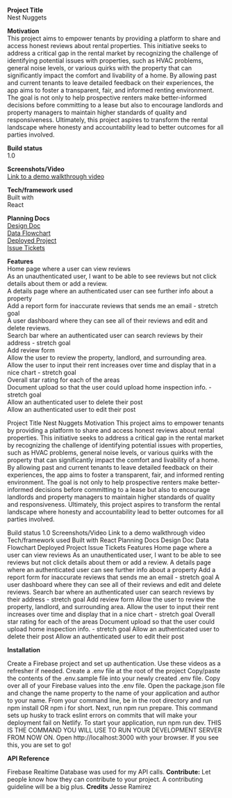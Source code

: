 **Project Title**  
Nest Nuggets  

**Motivation**  
This project aims to empower tenants by providing a platform to share and access honest reviews about rental properties. This initiative seeks to address a critical gap in the rental market by recognizing the challenge of identifying potential issues with properties, such as HVAC problems, general noise levels, or various quirks with the property that can significantly impact the comfort and livability of a home. By allowing past and current tenants to leave detailed feedback on their experiences, the app aims to foster a transparent, fair, and informed renting environment. The goal is not only to help prospective renters make better-informed decisions before committing to a lease but also to encourage landlords and property managers to maintain higher standards of quality and responsiveness. Ultimately, this project aspires to transform the rental landscape where honesty and accountability lead to better outcomes for all parties involved.

**Build status**  
1.0  

**Screenshots/Video**  
[Link to a demo walkthrough video](https://drive.google.com/file/d/1dGiXw3o6N1XQfL06IbAocRQ9JDfGc6zL/view?usp=sharing)  

**Tech/framework used**  
Built with  
React  

**Planning Docs**  
[Design Doc](https://drive.google.com/file/d/1y_8Nk5bb_w8uC-CBfwz9N1xtQcoyLFZO/view?usp=sharing)  
[Data Flowchart](https://drawsql.app/teams/jesses-team-7/diagrams/nest-nuggets)  
[Deployed Project](https://deploy-preview-49--nestnuggets.netlify.app/)  
[Issue Tickets](https://github.com/jgramirez0210/NestNuggets/issues)  

**Features**  
Home page where a user can view reviews  
As an unauthenticated user, I want to be able to see reviews but not click details about them or add a review.  
A details page where an authenticated user can see further info about a property   
Add a report form for inaccurate reviews that sends me an email - stretch goal   
A user dashboard where they can see all of their reviews and edit and delete reviews.   
Search bar where an authenticated user can search reviews by their address - stretch goal  
Add review form  
Allow the user to review the property, landlord, and surrounding area.  
Allow the user to input their rent increases over time and display that in a nice chart - stretch goal  
Overall star rating for each of the areas   
Document upload so that the user could upload home inspection info. - stretch goal  
Allow an authenticated user to delete their post  
Allow an authenticated user to edit their post  


Project Title
Nest Nuggets
Motivation
This project aims to empower tenants by providing a platform to share and access honest reviews about rental properties. This initiative seeks to address a critical gap in the rental market by recognizing the challenge of identifying potential issues with properties, such as HVAC problems, general noise levels, or various quirks with the property that can significantly impact the comfort and livability of a home. By allowing past and current tenants to leave detailed feedback on their experiences, the app aims to foster a transparent, fair, and informed renting environment. The goal is not only to help prospective renters make better-informed decisions before committing to a lease but also to encourage landlords and property managers to maintain higher standards of quality and responsiveness. Ultimately, this project aspires to transform the rental landscape where honesty and accountability lead to better outcomes for all parties involved.


Build status
1.0
Screenshots/Video
Link to a demo walkthrough video 
Tech/framework used
Built with
React
Planning Docs
Design Doc
Data Flowchart
Deployed Project
Issue Tickets
Features
Home page where a user can view reviews
As an unauthenticated user, I want to be able to see reviews but not click details about them or add a review.
A details page where an authenticated user can see further info about a property 
Add a report form for inaccurate reviews that sends me an email - stretch goal 
A user dashboard where they can see all of their reviews and edit and delete reviews. 
Search bar where an authenticated user can search reviews by their address - stretch goal
Add review form
Allow the user to review the property, landlord, and surrounding area.
Allow the user to input their rent increases over time and display that in a nice chart - stretch goal
Overall star rating for each of the areas 
Document upload so that the user could upload home inspection info. - stretch goal
Allow an authenticated user to delete their post
Allow an authenticated user to edit their post 

**Installation**

Create a Firebase project and set up authentication. Use these videos as a refresher if needed.
Create a .env file at the root of the project
Copy/paste the contents of the .env.sample file into your newly created .env file.
Copy over all of your Firebase values into the .env file.
Open the package.json file and change the name property to the name of your application and author to your name.
From your command line, be in the root directory and run npm install OR npm i for short.
Next, run npm run prepare. This command sets up husky to track eslint errors on commits that will make your deployment fail on Netlify.
To start your application, run npm run dev. THIS IS THE COMMAND YOU WILL USE TO RUN YOUR DEVELOPMENT SERVER FROM NOW ON.
Open http://localhost:3000 with your browser.
If you see this, you are set to go!



**API Reference**


Firebase Realtime Database was used for my API calls.
**Contribute:**
Let people know how they can contribute to your project. A contributing guideline will be a big plus.
**Credits**
Jesse Ramirez

  
